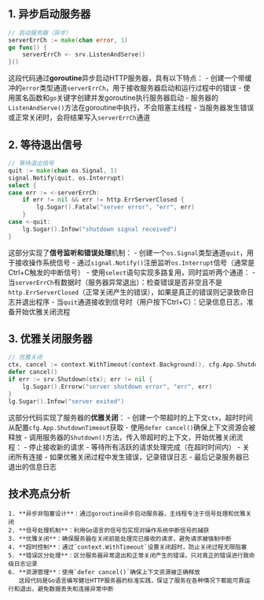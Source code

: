 
  ## 1. 异步启动服务器
  ```go
  // 启动服务器（异步）
  serverErrCh := make(chan error, 1)
  go func() {
      serverErrCh <- srv.ListenAndServe()
  }()
  ```
  这段代码通过**goroutine**异步启动HTTP服务器，具有以下特点：
    - 创建一个带缓冲的`error`类型通道`serverErrCh`，用于接收服务器启动和运行过程中的错误
    - 使用匿名函数和`go`关键字创建并发goroutine执行服务器启动
    - 服务器的`ListenAndServe()`方法在goroutine中执行，不会阻塞主线程
    - 当服务器发生错误或正常关闭时，会将结果写入`serverErrCh`通道
  ## 2. 等待退出信号
  ```go
  // 等待退出信号
  quit := make(chan os.Signal, 1)
  signal.Notify(quit, os.Interrupt)
  select {
  case err := <-serverErrCh:
      if err != nil && err != http.ErrServerClosed {
          lg.Sugar().Fatalw("server error", "err", err)
      }
  case <-quit:
      lg.Sugar().Infow("shutdown signal received")
  }
  ```
  这部分实现了**信号监听和错误处理**机制：
    - 创建一个`os.Signal`类型通道`quit`，用于接收操作系统信号
    - 通过`signal.Notify()`注册监听`os.Interrupt`信号（通常是Ctrl+C触发的中断信号）
    - 使用`select`语句实现多路复用，同时监听两个通道：
        - 当`serverErrCh`有数据时（服务器异常退出）：检查错误是否非空且不是`http.ErrServerClosed`（正常关闭产生的错误），如果是真正的错误则记录致命日志并退出程序
        - 当`quit`通道接收到信号时（用户按下Ctrl+C）：记录信息日志，准备开始优雅关闭流程
  ## 3. 优雅关闭服务器
  ```go
  // 优雅关闭
  ctx, cancel := context.WithTimeout(context.Background(), cfg.App.ShutdownTimeout)
  defer cancel()
  if err := srv.Shutdown(ctx); err != nil {
      lg.Sugar().Errorw("server shutdown error", "err", err)
  }
  lg.Sugar().Infow("server exited")
  ```
  这部分代码实现了服务器的**优雅关闭**：
    - 创建一个带超时的上下文`ctx`，超时时间从配置`cfg.App.ShutdownTimeout`获取
    - 使用`defer cancel()`确保上下文资源会被释放
    - 调用服务器的`Shutdown()`方法，传入带超时的上下文，开始优雅关闭流程：
        - 停止接收新的请求
        - 等待所有活跃的请求处理完成（在超时时间内）
        - 关闭所有连接
    - 如果优雅关闭过程中发生错误，记录错误日志
    - 最后记录服务器已退出的信息日志
  ## 技术亮点分析
    1. **异步非阻塞设计**：通过goroutine异步启动服务器，主线程专注于信号处理和优雅关闭
    2. **信号处理机制**：利用Go语言的信号包实现对操作系统中断信号的捕获
    3. **优雅关闭**：确保服务器在关闭前能处理完已接收的请求，避免请求被强制中断
    4. **超时控制**：通过`context.WithTimeout`设置关闭超时，防止关闭过程无限阻塞
    5. **错误区分处理**：区分服务器异常退出和正常关闭产生的错误，只对真正的错误进行致命级日志记录
    6. **资源管理**：使用`defer cancel()`确保上下文资源被正确释放
       这段代码是Go语言编写健壮HTTP服务器的标准实践，保证了服务在各种情况下都能可靠运行和退出，避免数据丢失和连接异常中断